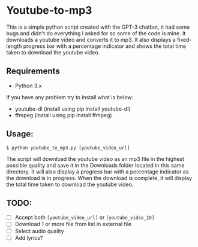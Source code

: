 # Youtube-to-mp3

This is a simple python script created with the GPT-3 chatbot, it had some bugs and didn't do everything I asked for so some of the code is mine. It downloads a youtube video and converts it to mp3. It also displays a fixed-length progress bar with a percentage indicator and shows the total time taken to download the youtube video.

## Requirements

* Python 3.x

If you have any problem try to install what is below:
* youtube-dl (install using pip install youtube-dl)
* ffmpeg (install using pip install ffmpeg)

## Usage:

`$ python youtube_to_mp3.py [youtube_video_url]`

The script will download the youtube video as an mp3 file in the highest possible quality and save it 
in the Downloads folder located in this same directory. It will also display a progress bar with a percentage indicator as the download is in progress. When the download is complete, it will display the total time taken to download the youtube video.

## TODO:

- [ ] Accept both `[youtube_video_url]` or `[youtube_video_ID]`
- [ ] Download 1 or more file from list in external file
- [ ] Select audio quality
- [ ] Add lyrics?